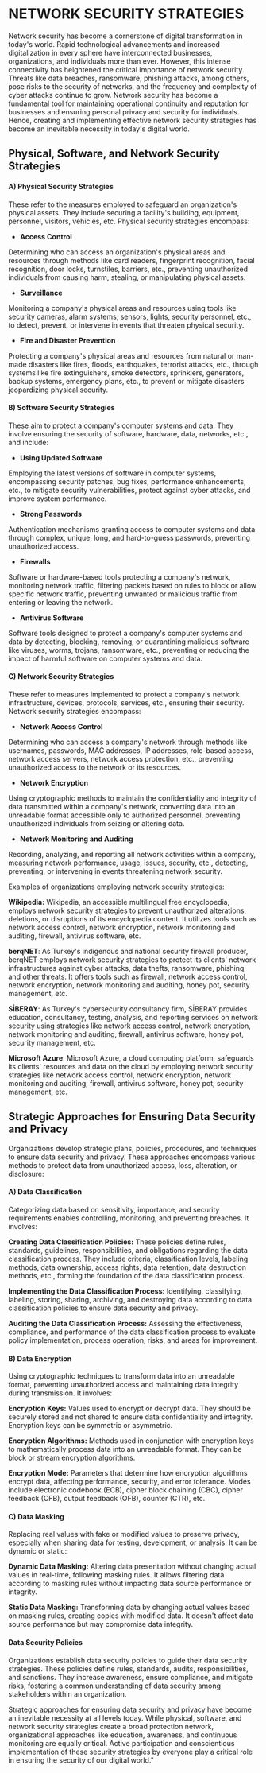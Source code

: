 # NETWORK SECURITY STRATEGIES

Network security has become a cornerstone of digital transformation in today's world. Rapid technological advancements and increased digitalization in every sphere have interconnected businesses, organizations, and individuals more than ever. However, this intense connectivity has heightened the critical importance of network security. Threats like data breaches, ransomware, phishing attacks, among others, pose risks to the security of networks, and the frequency and complexity of cyber attacks continue to grow. Network security has become a fundamental tool for maintaining operational continuity and reputation for businesses and ensuring personal privacy and security for individuals. Hence, creating and implementing effective network security strategies has become an inevitable necessity in today's digital world.

## Physical, Software, and Network Security Strategies

#### A) **Physical Security Strategies** 
These refer to the measures employed to safeguard an organization's physical assets. They include securing a facility's building, equipment, personnel, visitors, vehicles, etc. Physical security strategies encompass:

* **Access Control**

Determining who can access an organization's physical areas and resources through methods like card readers, fingerprint recognition, facial recognition, door locks, turnstiles, barriers, etc., preventing unauthorized individuals from causing harm, stealing, or manipulating physical assets.

* **Surveillance**

Monitoring a company's physical areas and resources using tools like security cameras, alarm systems, sensors, lights, security personnel, etc., to detect, prevent, or intervene in events that threaten physical security.

* **Fire and Disaster Prevention**

Protecting a company's physical areas and resources from natural or man-made disasters like fires, floods, earthquakes, terrorist attacks, etc., through systems like fire extinguishers, smoke detectors, sprinklers, generators, backup systems, emergency plans, etc., to prevent or mitigate disasters jeopardizing physical security.

#### B) **Software Security Strategies**

These aim to protect a company's computer systems and data. They involve ensuring the security of software, hardware, data, networks, etc., and include:

* **Using Updated Software**

Employing the latest versions of software in computer systems, encompassing security patches, bug fixes, performance enhancements, etc., to mitigate security vulnerabilities, protect against cyber attacks, and improve system performance.

* **Strong Passwords**

Authentication mechanisms granting access to computer systems and data through complex, unique, long, and hard-to-guess passwords, preventing unauthorized access.

* **Firewalls**

Software or hardware-based tools protecting a company's network, monitoring network traffic, filtering packets based on rules to block or allow specific network traffic, preventing unwanted or malicious traffic from entering or leaving the network.

* **Antivirus Software**

Software tools designed to protect a company's computer systems and data by detecting, blocking, removing, or quarantining malicious software like viruses, worms, trojans, ransomware, etc., preventing or reducing the impact of harmful software on computer systems and data.

#### C) **Network Security Strategies**

These refer to measures implemented to protect a company's network infrastructure, devices, protocols, services, etc., ensuring their security. Network security strategies encompass:

* **Network Access Control**

Determining who can access a company's network through methods like usernames, passwords, MAC addresses, IP addresses, role-based access, network access servers, network access protection, etc., preventing unauthorized access to the network or its resources.

* **Network Encryption**

Using cryptographic methods to maintain the confidentiality and integrity of data transmitted within a company's network, converting data into an unreadable format accessible only to authorized personnel, preventing unauthorized individuals from seizing or altering data.

* **Network Monitoring and Auditing**

Recording, analyzing, and reporting all network activities within a company, measuring network performance, usage, issues, security, etc., detecting, preventing, or intervening in events threatening network security.

Examples of organizations employing network security strategies:

**Wikipedia:** Wikipedia, an accessible multilingual free encyclopedia, employs network security strategies to prevent unauthorized alterations, deletions, or disruptions of its encyclopedia content. It utilizes tools such as network access control, network encryption, network monitoring and auditing, firewall, antivirus software, etc.

**berqNET**: As Turkey's indigenous and national security firewall producer, berqNET employs network security strategies to protect its clients' network infrastructures against cyber attacks, data thefts, ransomware, phishing, and other threats. It offers tools such as firewall, network access control, network encryption, network monitoring and auditing, honey pot, security management, etc.

**SİBERAY**: As Turkey's cybersecurity consultancy firm, SİBERAY provides education, consultancy, testing, analysis, and reporting services on network security using strategies like network access control, network encryption, network monitoring and auditing, firewall, antivirus software, honey pot, security management, etc.

**Microsoft Azure**: Microsoft Azure, a cloud computing platform, safeguards its clients' resources and data on the cloud by employing network security strategies like network access control, network encryption, network monitoring and auditing, firewall, antivirus software, honey pot, security management, etc.

## Strategic Approaches for Ensuring Data Security and Privacy

Organizations develop strategic plans, policies, procedures, and techniques to ensure data security and privacy. These approaches encompass various methods to protect data from unauthorized access, loss, alteration, or disclosure:

#### A)  **Data Classification**

Categorizing data based on sensitivity, importance, and security requirements enables controlling, monitoring, and preventing breaches. It involves:

**Creating Data Classification Policies:** These policies define rules, standards, guidelines, responsibilities, and obligations regarding the data classification process. They include criteria, classification levels, labeling methods, data ownership, access rights, data retention, data destruction methods, etc., forming the foundation of the data classification process.

**Implementing the Data Classification Process:** Identifying, classifying, labeling, storing, sharing, archiving, and destroying data according to data classification policies to ensure data security and privacy.

**Auditing the Data Classification Process:** Assessing the effectiveness, compliance, and performance of the data classification process to evaluate policy implementation, process operation, risks, and areas for improvement.

#### B) **Data Encryption**

Using cryptographic techniques to transform data into an unreadable format, preventing unauthorized access and maintaining data integrity during transmission. It involves:

**Encryption Keys:** Values used to encrypt or decrypt data. They should be securely stored and not shared to ensure data confidentiality and integrity. Encryption keys can be symmetric or asymmetric.

**Encryption Algorithms:** Methods used in conjunction with encryption keys to mathematically process data into an unreadable format. They can be block or stream encryption algorithms.

**Encryption Mode:** Parameters that determine how encryption algorithms encrypt data, affecting performance, security, and error tolerance. Modes include electronic codebook (ECB), cipher block chaining (CBC), cipher feedback (CFB), output feedback (OFB), counter (CTR), etc.

#### C) **Data Masking**

Replacing real values with fake or modified values to preserve privacy, especially when sharing data for testing, development, or analysis. It can be dynamic or static:

**Dynamic Data Masking:** Altering data presentation without changing actual values in real-time, following masking rules. It allows filtering data according to masking rules without impacting data source performance or integrity.

**Static Data Masking:** Transforming data by changing actual values based on masking rules, creating copies with modified data. It doesn't affect data source performance but may compromise data integrity.

#### **Data Security Policies**

Organizations establish data security policies to guide their data security strategies. These policies define rules, standards, audits, responsibilities, and sanctions. They increase awareness, ensure compliance, and mitigate risks, fostering a common understanding of data security among stakeholders within an organization.

Strategic approaches for ensuring data security and privacy have become an inevitable necessity at all levels today. While physical, software, and network security strategies create a broad protection network, organizational approaches like education, awareness, and continuous monitoring are equally critical. Active participation and conscientious implementation of these security strategies by everyone play a critical role in ensuring the security of our digital world."
